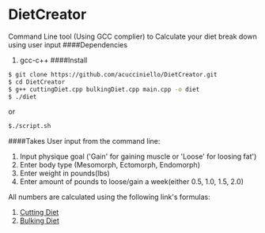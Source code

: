 # DietCreator
Command Line tool (Using GCC complier) to Calculate your diet break down using user input
####Dependencies
1. gcc-c++
####Install  
```sh
$ git clone https://github.com/acucciniello/DietCreator.git  
$ cd DietCreator  
$ g++ cuttingDiet.cpp bulkingDiet.cpp main.cpp -o diet
$ ./diet
```
or
```sh
$./script.sh
```
####Takes User input from the command line:
1. Input physique goal ('Gain' for gaining muscle or 'Loose' for loosing fat')
2. Enter body type (Mesomorph, Ectomorph, Endomorph)
3. Enter weight in pounds(lbs)
4. Enter amount of pounds to loose/gain a week(either 0.5, 1.0, 1.5, 2.0) 


All numbers are calculated using the following link's formulas:

1. [Cutting Diet](http://www.simplyshredded.com/layne-norton-the-most-effective-cutting-diet.html)
2. [Bulking Diet](http://sefnach.com/index/the_ultimate_bulking_guide_for_maximum_muscle_gains_written_by_chris_martinez/0-52)
